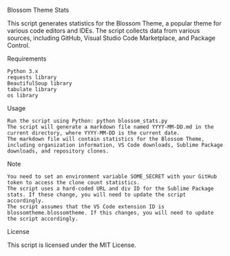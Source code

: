 Blossom Theme Stats

This script generates statistics for the Blossom Theme, a popular theme for various code editors and IDEs. The script collects data from various sources, including GitHub, Visual Studio Code Marketplace, and Package Control.

Requirements

    Python 3.x
    requests library
    BeautifulSoup library
    tabulate library
    os library

Usage

    Run the script using Python: python blossom_stats.py
    The script will generate a markdown file named YYYY-MM-DD.md in the current directory, where YYYY-MM-DD is the current date.
    The markdown file will contain statistics for the Blossom Theme, including organization information, VS Code downloads, Sublime Package downloads, and repository clones.

Note

    You need to set an environment variable SOME_SECRET with your GitHub token to access the clone count statistics.
    The script uses a hard-coded URL and div ID for the Sublime Package stats. If these change, you will need to update the script accordingly.
    The script assumes that the VS Code extension ID is blossomtheme.blossomtheme. If this changes, you will need to update the script accordingly.

License

This script is licensed under the MIT License.
